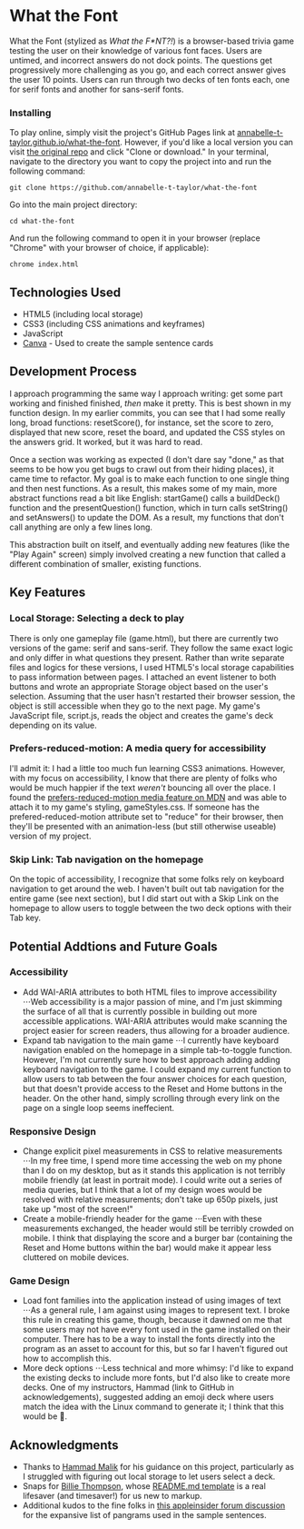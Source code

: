 # What the Font

What the Font (stylized as *What the F\*NT?!*) is a browser-based trivia game testing the user on their knowledge of various font faces. Users are untimed, and incorrect answers do not dock points. The questions get progressively more challenging as you go, and each correct answer gives the user 10 points. Users can run through two decks of ten fonts each, one for serif fonts and another for sans-serif fonts.

### Installing

To play online, simply visit the project's GitHub Pages link at [annabelle-t-taylor.github.io/what-the-font](annabelle-t-taylor.github.io/what-the-font). However, if you'd like a local version you can visit [the original repo](https://github.com/annabelle-t-taylor/what-the-font) and click "Clone or download." In your terminal, navigate to the directory you want to copy the project into and run the following command:

```
git clone https://github.com/annabelle-t-taylor/what-the-font
```

Go into the main project directory:

```
cd what-the-font
```

And run the following command to open it in your browser (replace "Chrome" with your browser of choice, if applicable):

```
chrome index.html
```

## Technologies Used

* HTML5 (including local storage)
* CSS3 (including CSS animations and keyframes)
* JavaScript
* [Canva](https://www.canva.com/) - Used to create the sample sentence cards

## Development Process
I approach programming the same way I approach writing: get some part working and finished finished, *then* make it pretty. This is best shown in my function design. In my earlier commits, you can see that I had some really long, broad functions: resetScore(), for instance, set the score to zero, displayed that new score, reset the board, and updated the CSS styles on the answers grid. It worked, but it was hard to read.

Once a section was working as expected (I don't dare say "done," as that seems to be how you get bugs to crawl out from their hiding places), it came time to refactor. My goal is to make each function to one single thing and then nest functions. As a result, this makes some of my main, more abstract functions read a bit like English: startGame() calls a buildDeck() function and the presentQuestion() function, which in turn calls setString() and setAnswers() to update the DOM. As a result, my functions that don't call anything are only a few lines long.

This abstraction built on itself, and eventually adding new features (like the "Play Again" screen) simply involved creating a new function that called a different combination of smaller, existing functions.

## Key Features
### Local Storage: Selecting a deck to play
There is only one gameplay file (game.html), but there are currently two versions of the game: serif and sans-serif. They follow the same exact logic and only differ in what questions they present. Rather than write separate files and logics for these versions, I used HTML5's local storage capabilities to pass information between pages. I attached an event listener to both buttons and wrote an appropriate Storage object based on the user's selection. Assuming that the user hasn't restarted their browser session, the object is still accessible when they go to the next page. My game's JavaScript file, script.js, reads the object and creates the game's deck depending on its value.

### Prefers-reduced-motion: A media query for accessibility
I'll admit it: I had a little too much fun learning CSS3 animations. However, with my focus on accessibility, I know that there are plenty of folks who would be much happier if the text *weren't* bouncing all over the place. I found the [prefers-reduced-motion media feature on MDN](https://developer.mozilla.org/en-US/docs/Web/CSS/@media/prefers-reduced-motion) and was able to attach it to my game's styling, gameStyles.css. If someone has the prefered-reduced-motion attribute set to "reduce" for their browser, then they'll be presented with an animation-less (but still otherwise useable) version of my project.

### Skip Link: Tab navigation on the homepage
On the topic of accessibility, I recognize that some folks rely on keyboard navigation to get around the web. I haven't built out tab navigation for the entire game (see next section), but I did start out with a Skip Link on the homepage to allow users to toggle between the two deck options with their Tab key.

## Potential Addtions and Future Goals
### Accessibility
* Add WAI-ARIA attributes to both HTML files to improve accessibility
⋅⋅⋅Web accessibility is a major passion of mine, and I'm just skimming the surface of all that is currently possible in building out more accessible applications. WAI-ARIA attributes would make scanning the project easier for screen readers, thus allowing for a broader audience.
* Expand tab navigation to the main game
⋅⋅⋅I currently have keyboard navigation enabled on the homepage in a simple tab-to-toggle function. However, I'm not currently sure how to best approach adding adding keyboard navigation to the game. I could expand my current function to allow users to tab between the four answer choices for each question, but that doesn't provide access to the Reset and Home buttons in the header. On the other hand, simply scrolling through every link on the page on a single loop seems ineffecient.

### Responsive Design
* Change explicit pixel measurements in CSS to relative measurements
⋅⋅⋅In my free time, I spend more time accessing the web on my phone than I do on my desktop, but as it stands this application is not terribly mobile friendly (at least in portrait mode). I could write out a series of media queries, but I think that a lot of my design woes would be resolved with relative measurements; don't take up 650p pixels, just take up "most of the screen!"
* Create a mobile-friendly header for the game
⋅⋅⋅Even with these measurements exchanged, the header would still be terribly crowded on mobile. I think that displaying the score and a burger bar (containing the Reset and Home buttons within the bar) would make it appear less cluttered on mobile devices.

### Game Design
* Load font families into the application instead of using images of text
⋅⋅⋅As a general rule, I am against using images to represent text. I broke this rule in creating this game, though, because it dawned on me that some users may not have every font used in the game installed on their computer. There has to be a way to install the fonts directly into the program as an asset to account for this, but so far I haven't figured out how to accomplish this.
* More deck options
⋅⋅⋅Less technical and more whimsy: I'd like to expand the existing decks to include more fonts, but I'd also like to create more decks. One of my instructors, Hammad (link to GitHub in acknowledgements), suggested adding an emoji deck where users match the idea with the Linux command to generate it; I think that this would be :100:.

## Acknowledgments
* Thanks to [Hammad Malik](https://github.com/tomatohammado) for his guidance on this project, particularly as I struggled with figuring out local storage to let users select a deck.
* Snaps for [Billie Thompson](https://github.com/PurpleBooth), whose [README.md template](https://gist.github.com/PurpleBooth/109311bb0361f32d87a2) is a real lifesaver (and timesaver!) for us new to markup.
* Additional kudos to the fine folks in [this appleinsider forum discussion](https://forums.appleinsider.com/discussion/57707/a-better-font-sentence) for the expansive list of pangrams used in the sample sentences.